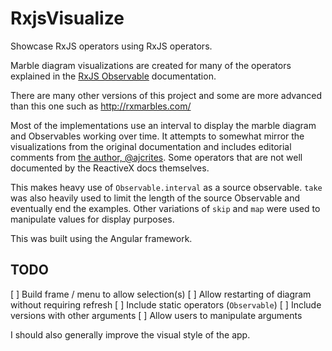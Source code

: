 # RxjsVisualize

Showcase RxJS operators using RxJS operators.

Marble diagram visualizations are created for many of the
operators explained in the [RxJS Observable](http://reactivex.io/rxjs/class/es6/Observable.js~Observable.html)
documentation.

There are many other versions of this project and some are
more advanced than this one such as http://rxmarbles.com/

Most of the implementations use an interval to display the
marble diagram and Observables working over time. It
attempts to somewhat mirror the visualizations from the
original documentation and includes editorial comments
from [the author, @ajcrites](https://github.com/ajcrites).
Some operators that are not well documented by the
ReactiveX docs themselves.

This makes heavy use of `Observable.interval` as a source
observable. `take` was also heavily used to limit the
length of the source Observable and eventually end the
examples. Other variations of `skip` and `map` were used to
manipulate values for display purposes.

This was built using the Angular framework.

## TODO
[ ] Build frame / menu to allow selection(s)
[ ] Allow restarting of diagram without requiring refresh
[ ] Include static operators (`Observable`)
[ ] Include versions with other arguments
[ ] Allow users to manipulate arguments

I should also generally improve the visual style of the app.
